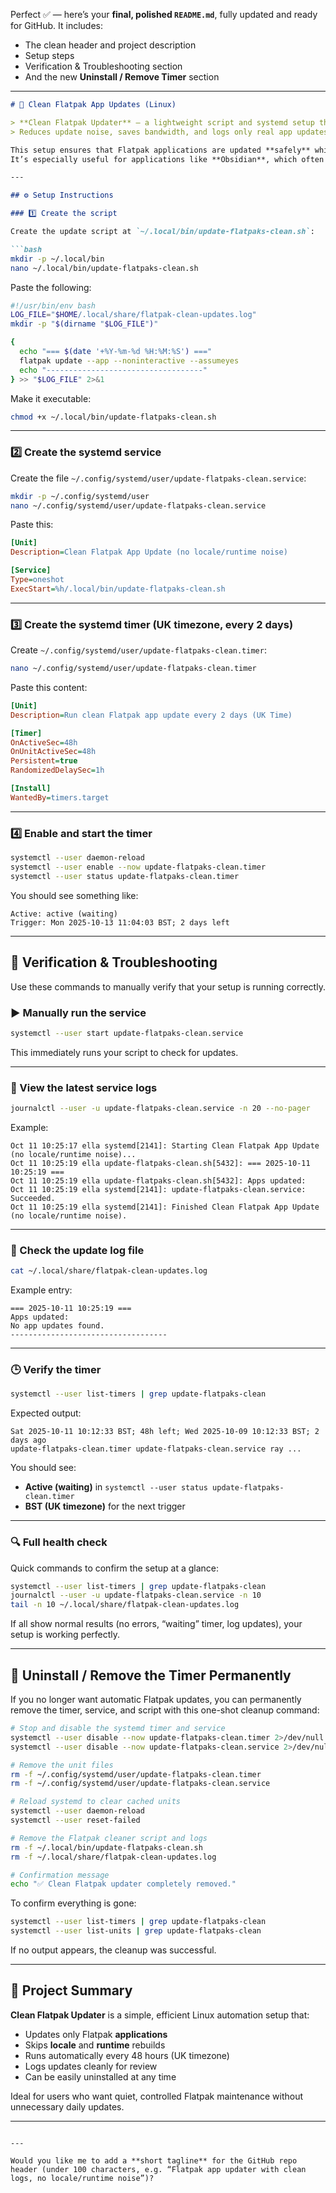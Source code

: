 Perfect ✅ — here’s your **final, polished `README.md`**, fully updated and ready for GitHub.
It includes:

* The clean header and project description
* Setup steps
* Verification & Troubleshooting section
* And the new **Uninstall / Remove Timer** section

---

````markdown
# 🧼 Clean Flatpak App Updates (Linux)

> **Clean Flatpak Updater** — a lightweight script and systemd setup that updates only Flatpak applications, skipping locale and runtime rebuilds.  
> Reduces update noise, saves bandwidth, and logs only real app updates.

This setup ensures that Flatpak applications are updated **safely** while **ignoring unnecessary locale and runtime rebuilds**, keeping logs clean and preventing daily update noise.  
It’s especially useful for applications like **Obsidian**, which often trigger `.Locale` updates that don’t affect functionality.

---

## ⚙️ Setup Instructions

### 1️⃣ Create the script

Create the update script at `~/.local/bin/update-flatpaks-clean.sh`:

```bash
mkdir -p ~/.local/bin
nano ~/.local/bin/update-flatpaks-clean.sh
````

Paste the following:

```bash
#!/usr/bin/env bash
LOG_FILE="$HOME/.local/share/flatpak-clean-updates.log"
mkdir -p "$(dirname "$LOG_FILE")"

{
  echo "=== $(date '+%Y-%m-%d %H:%M:%S') ==="
  flatpak update --app --noninteractive --assumeyes
  echo "-----------------------------------"
} >> "$LOG_FILE" 2>&1
```

Make it executable:

```bash
chmod +x ~/.local/bin/update-flatpaks-clean.sh
```

---

### 2️⃣ Create the systemd service

Create the file `~/.config/systemd/user/update-flatpaks-clean.service`:

```bash
mkdir -p ~/.config/systemd/user
nano ~/.config/systemd/user/update-flatpaks-clean.service
```

Paste this:

```ini
[Unit]
Description=Clean Flatpak App Update (no locale/runtime noise)

[Service]
Type=oneshot
ExecStart=%h/.local/bin/update-flatpaks-clean.sh
```

---

### 3️⃣ Create the systemd timer (UK timezone, every 2 days)

Create `~/.config/systemd/user/update-flatpaks-clean.timer`:

```bash
nano ~/.config/systemd/user/update-flatpaks-clean.timer
```

Paste this content:

```ini
[Unit]
Description=Run clean Flatpak app update every 2 days (UK Time)

[Timer]
OnActiveSec=48h
OnUnitActiveSec=48h
Persistent=true
RandomizedDelaySec=1h

[Install]
WantedBy=timers.target
```

---

### 4️⃣ Enable and start the timer

```bash
systemctl --user daemon-reload
systemctl --user enable --now update-flatpaks-clean.timer
systemctl --user status update-flatpaks-clean.timer
```

You should see something like:

```
Active: active (waiting)
Trigger: Mon 2025-10-13 11:04:03 BST; 2 days left
```

---

## 🧩 Verification & Troubleshooting

Use these commands to manually verify that your setup is running correctly.

### ▶️ Manually run the service

```bash
systemctl --user start update-flatpaks-clean.service
```

This immediately runs your script to check for updates.

---

### 🧾 View the latest service logs

```bash
journalctl --user -u update-flatpaks-clean.service -n 20 --no-pager
```

Example:

```
Oct 11 10:25:17 ella systemd[2141]: Starting Clean Flatpak App Update (no locale/runtime noise)...
Oct 11 10:25:19 ella update-flatpaks-clean.sh[5432]: === 2025-10-11 10:25:19 ===
Oct 11 10:25:19 ella update-flatpaks-clean.sh[5432]: Apps updated:
Oct 11 10:25:19 ella systemd[2141]: update-flatpaks-clean.service: Succeeded.
Oct 11 10:25:19 ella systemd[2141]: Finished Clean Flatpak App Update (no locale/runtime noise).
```

---

### 📜 Check the update log file

```bash
cat ~/.local/share/flatpak-clean-updates.log
```

Example entry:

```
=== 2025-10-11 10:25:19 ===
Apps updated:
No app updates found.
-----------------------------------
```

---

### 🕒 Verify the timer

```bash
systemctl --user list-timers | grep update-flatpaks-clean
```

Expected output:

```
Sat 2025-10-11 10:12:33 BST; 48h left; Wed 2025-10-09 10:12:33 BST; 2 days ago
update-flatpaks-clean.timer update-flatpaks-clean.service ray ...
```

You should see:

* **Active (waiting)** in `systemctl --user status update-flatpaks-clean.timer`
* **BST (UK timezone)** for the next trigger

---

### 🔍 Full health check

Quick commands to confirm the setup at a glance:

```bash
systemctl --user list-timers | grep update-flatpaks-clean
journalctl --user -u update-flatpaks-clean.service -n 10
tail -n 10 ~/.local/share/flatpak-clean-updates.log
```

If all show normal results (no errors, “waiting” timer, log updates), your setup is working perfectly.

---

## 🧹 Uninstall / Remove the Timer Permanently

If you no longer want automatic Flatpak updates, you can permanently remove the timer, service, and script with this one-shot cleanup command:

```bash
# Stop and disable the systemd timer and service
systemctl --user disable --now update-flatpaks-clean.timer 2>/dev/null
systemctl --user disable --now update-flatpaks-clean.service 2>/dev/null

# Remove the unit files
rm -f ~/.config/systemd/user/update-flatpaks-clean.timer
rm -f ~/.config/systemd/user/update-flatpaks-clean.service

# Reload systemd to clear cached units
systemctl --user daemon-reload
systemctl --user reset-failed

# Remove the Flatpak cleaner script and logs
rm -f ~/.local/bin/update-flatpaks-clean.sh
rm -f ~/.local/share/flatpak-clean-updates.log

# Confirmation message
echo "✅ Clean Flatpak updater completely removed."
```

To confirm everything is gone:

```bash
systemctl --user list-timers | grep update-flatpaks-clean
systemctl --user list-units | grep update-flatpaks-clean
```

If no output appears, the cleanup was successful.

---

## 📘 Project Summary

**Clean Flatpak Updater** is a simple, efficient Linux automation setup that:

* Updates only Flatpak **applications**
* Skips **locale** and **runtime** rebuilds
* Runs automatically every 48 hours (UK timezone)
* Logs updates cleanly for review
* Can be easily uninstalled at any time

Ideal for users who want quiet, controlled Flatpak maintenance without unnecessary daily updates.

---

```

---

Would you like me to add a **short tagline** for the GitHub repo header (under 100 characters, e.g. “Flatpak app updater with clean logs, no locale/runtime noise”)?
```
